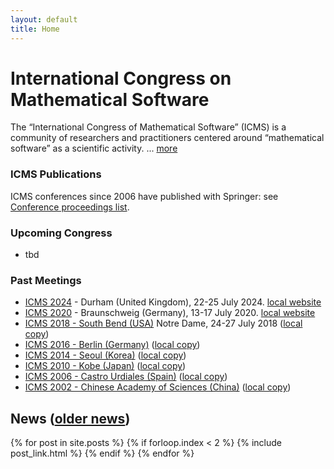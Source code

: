 ```yaml
---
layout: default
title: Home
---
```


# International Congress on Mathematical Software

The “International Congress of Mathematical Software” (ICMS) is a community of researchers
and practitioners centered around “mathematical software” as a scientific activity. ... [more](/about/)

### ICMS Publications

ICMS conferences since 2006 have published with Springer: see [Conference proceedings list](https://link.springer.com/conference/icms).

### Upcoming Congress
* tbd


### Past Meetings
* [ICMS 2024](/2024/) - Durham (United Kingdom), 22-25 July 2024. [local website](https://maths.dur.ac.uk/icms2024)
* [ICMS 2020](/2020/) - Braunschweig (Germany), 13-17 July 2020. [local website](http://www.iaa.tu-bs.de/AppliedAlgebra/ICMS2020/ICMS2020.html)
* [ICMS 2018 - South Bend (USA)](/2018/) Notre Dame, 24-27 July 2018 ([local copy](/2018/))
* [ICMS 2016 - Berlin (Germany)](http://icms2016.zib.de/) ([local copy](/2016/))
* [ICMS 2014 - Seoul (Korea)](http://voronoi.hanyang.ac.kr/icms2014/) ([local copy](/2014/))
* [ICMS 2010 - Kobe (Japan)](http://www.math.kobe-u.ac.jp/icms2010/) ([local copy](/2010/))
* [ICMS 2006 - Castro Urdiales (Spain)](http://www.icms2006.unican.es/) ([local copy](/2006/))
* [ICMS 2002 - Chinese Academy of Sciences (China)](http://www.mmrc.iss.ac.cn/icms/) ([local copy](/2002/))

## News ([older news](news/))

{% for post in site.posts %}
    {% if forloop.index < 2 %}
	{% include post_link.html %}
    {% endif %}
{% endfor %}
